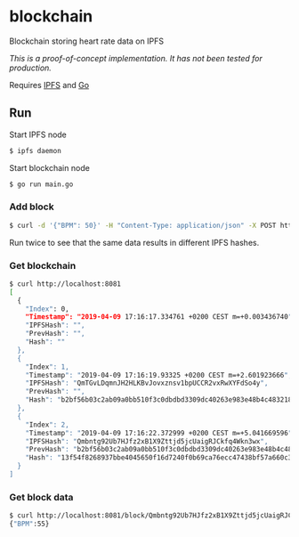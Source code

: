 # blockchain
Blockchain storing heart rate data on IPFS

_This is a proof-of-concept implementation. It has not been tested for production._

Requires [IPFS](https://docs.ipfs.io/introduction/install/) and [Go](https://golang.org/doc/install)

## Run
Start IPFS node
```sh
$ ipfs daemon
```

Start blockchain node
```sh
$ go run main.go
```

### Add block
```sh
$ curl -d '{"BPM": 50}' -H "Content-Type: application/json" -X POST http://localhost:8081
```

Run twice to see that the same data results in different IPFS hashes.

### Get blockchain
```sh
$ curl http://localhost:8081
[
  {
    "Index": 0,
    "Timestamp": "2019-04-09 17:16:17.334761 +0200 CEST m=+0.003436740",
    "IPFSHash": "",
    "PrevHash": "",
    "Hash": ""
  },
  {
    "Index": 1,
    "Timestamp": "2019-04-09 17:16:19.93325 +0200 CEST m=+2.601923666",
    "IPFSHash": "QmTGvLDqmnJH2HLKBvJovxznsv1bpUCCR2vxRwXYFdSo4y",
    "PrevHash": "",
    "Hash": "b2bf56b03c2ab09a0bb510f3c0dbdbd3309dc40263e983e48b4c48321891ca32"
  },
  {
    "Index": 2,
    "Timestamp": "2019-04-09 17:16:22.372999 +0200 CEST m=+5.041669596",
    "IPFSHash": "Qmbntg92Ub7HJfz2xB1X9Zttjd5jcUaigRJCkfq4Wkn3wx",
    "PrevHash": "b2bf56b03c2ab09a0bb510f3c0dbdbd3309dc40263e983e48b4c48321891ca32",
    "Hash": "13f54f8268937bbe4045650f16d7240f0b69ca76ecc47438bf57a660c34fa5f4"
  }
]
```

### Get block data
```sh
$ curl http://localhost:8081/block/Qmbntg92Ub7HJfz2xB1X9Zttjd5jcUaigRJCkfq4Wkn3wx
{"BPM":55}
```
